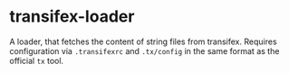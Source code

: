 # transifex-loader
A loader, that fetches the content of string files from transifex. Requires
configuration via `.transifexrc` and `.tx/config` in the same format as the
official `tx` tool.
